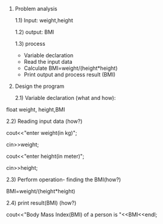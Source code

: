 1) Problem analysis
   
   1.1) Input: weight,height
   
   1.2) output: BMI
   
   1.3) process

   - Variable declaration 
   - Read the input data
   - Calculate BMI=weight/(height*height)
   - Print output and process result (BMI)

2) Design the program

   
   2.1) Variable declaration (what and how):

 float weight, height,BMI
   
   2.2) Reading input data (how?)

 cout<<"enter weight(in kg)";
 
 cin>>weight;

 cout<<"enter height(in meter)";

 cin>>height;
     
   2.3) Perform operation- finding the BMI(how?)

 BMI=weight/(height*height)

   2.4) print result(BMI) (how?)

 cout<<"Body Mass Index(BMI) of a person is "<<BMI<<endl;
                
